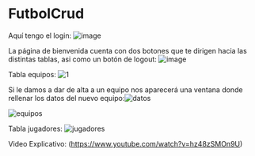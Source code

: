 # FutbolCrud
Aquí tengo el login: ![image](https://user-images.githubusercontent.com/91873161/168642249-ebc08431-0e43-440d-997b-fc99bfc309b1.png)


La página de bienvenida cuenta con dos botones que te dirigen hacia las distintas tablas, asi como un botón de logout: ![image](https://user-images.githubusercontent.com/91873161/168642377-b7d60ee1-7e69-492f-aaa7-e1ae77647068.png)


Tabla equipos: ![1](https://user-images.githubusercontent.com/91873161/155366106-6f825073-3ef1-4169-86da-ded9affc41e0.png)

Si le damos a dar de alta a un equipo nos aparecerá una ventana donde rellenar los datos del nuevo equipo:![datos](https://user-images.githubusercontent.com/91873161/155366357-d23d25c4-f9ae-4cf0-bead-c7d06624106a.png)

![equipos](https://user-images.githubusercontent.com/91873161/155366105-69592274-90bc-40d5-b5ba-1801981ce535.png)

Tabla jugadores: 
![jugadores](https://user-images.githubusercontent.com/91873161/155366668-72bdbc49-43b6-4b95-a7af-2a75e67724e1.png)

Video Explicativo:
(https://www.youtube.com/watch?v=hz48zSMOn9U)
